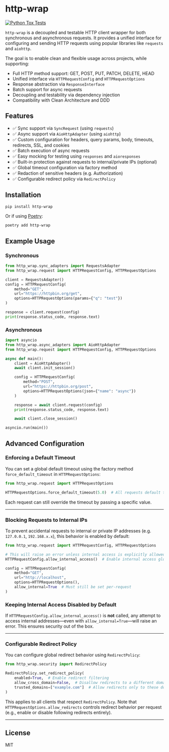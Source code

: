 # http-wrap

[![Python Tox Tests](https://github.com/bellirodrigo2/http_wrap/actions/workflows/tox.yml/badge.svg)](https://github.com/bellirodrigo2/http_wrap/actions/workflows/tox.yml)

`http-wrap` is a decoupled and testable HTTP client wrapper for both synchronous and asynchronous requests. It provides a unified interface for configuring and sending HTTP requests using popular libraries like `requests` and `aiohttp`.

The goal is to enable clean and flexible usage across projects, while supporting:
- Full HTTP method support: GET, POST, PUT, PATCH, DELETE, HEAD
- Unified interface via `HTTPRequestConfig` and `HTTPRequestOptions`
- Response abstraction via `ResponseInterface`
- Batch support for async requests
- Decoupling and testability via dependency injection
- Compatibility with Clean Architecture and DDD

## Features

- ✅ Sync support via `SyncRequest` (using `requests`)
- ✅ Async support via `AioHttpAdapter` (using `aiohttp`)
- ✅ Custom configuration for headers, query params, body, timeouts, redirects, SSL, and cookies
- ✅ Batch execution of async requests
- ✅ Easy mocking for testing using `responses` and `aioresponses`
- ✅ Built-in protection against requests to internal/private IPs (optional)
- ✅ Global timeout configuration via factory method
- ✅ Redaction of sensitive headers (e.g. Authorization)
- ✅ Configurable redirect policy via `RedirectPolicy`

## Installation

```bash
pip install http-wrap
```

Or if using [Poetry](https://python-poetry.org/):

```bash
poetry add http-wrap
```

## Example Usage

### Synchronous

```python
from http_wrap.sync_adapters import RequestsAdapter
from http_wrap.request import HTTPRequestConfig, HTTPRequestOptions

client = RequestsAdapter()
config = HTTPRequestConfig(
    method="GET",
    url="https://httpbin.org/get",
    options=HTTPRequestOptions(params={"q": "test"})
)

response = client.request(config)
print(response.status_code, response.text)
```

### Asynchronous

```python
import asyncio
from http_wrap.async_adapters import AioHttpAdapter
from http_wrap.request import HTTPRequestConfig, HTTPRequestOptions

async def main():
    client = AioHttpAdapter()
    await client.init_session()

    config = HTTPRequestConfig(
        method="POST",
        url="https://httpbin.org/post",
        options=HTTPRequestOptions(json={"name": "async"})
    )

    response = await client.request(config)
    print(response.status_code, response.text)

    await client.close_session()

asyncio.run(main())
```

## Advanced Configuration

### Enforcing a Default Timeout

You can set a global default timeout using the factory method `force_default_timeout` in `HTTPRequestOptions`:

```python
from http_wrap.request import HTTPRequestOptions

HTTPRequestOptions.force_default_timeout(5.0)  # All requests default to 5 seconds unless explicitly set
```

Each request can still override the timeout by passing a specific value.

---

### Blocking Requests to Internal IPs

To prevent accidental requests to internal or private IP addresses (e.g. `127.0.0.1`, `192.168.x.x`), this behavior is enabled by default:

```python
from http_wrap.request import HTTPRequestConfig, HTTPRequestOptions

# This will raise an error unless internal access is explicitly allowed
HTTPRequestConfig.allow_internal_access()  # Enable internal access globally

config = HTTPRequestConfig(
    method="GET",
    url="http://localhost",
    options=HTTPRequestOptions(),
    allow_internal=True  # Must still be set per-request
)
```

### Keeping Internal Access Disabled by Default

If `HTTPRequestConfig.allow_internal_access()` is **not** called, any attempt to access internal addresses—even with `allow_internal=True`—will raise an error. This ensures security out of the box.

---

### Configurable Redirect Policy

You can configure global redirect behavior using `RedirectPolicy`:

```python
from http_wrap.security import RedirectPolicy

RedirectPolicy.set_redirect_policy(
    enabled=True,  # Enable redirect filtering
    allow_cross_domain=False,  # Disallow redirects to a different domain
    trusted_domains=["example.com"]  # Allow redirects only to these domains
)
```

This applies to all clients that respect `RedirectPolicy`. Note that `HTTPRequestOptions.allow_redirects` controls redirect behavior per request (e.g., enable or disable following redirects entirely).

---

## License

MIT
